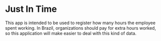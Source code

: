 # Just In Time

This app is intended to be used to register how many hours the employee spent working. In Brazil, organizations should pay for extra hours worked, so this application will make easier to deal with this kind of data.
